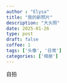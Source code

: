 ```yaml
---
author : "Elysa"
title: "我的新照片"
description: "大头照"
date: 2025-01-26
type: post
draft: false
coffee: 1
tags: ['头像', '日常']
categories: ['相册']
---
```


自拍